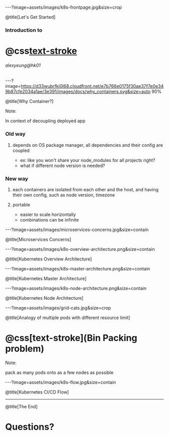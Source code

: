 ---?image=assets/images/k8s-frontpage.jpg&size=crop

@title[Let's Get Started]

### Introduction to

# @css[text-stroke](Kubernetes)

###### alexyeung@hk01

---?image=https://d33wubrfki0l68.cloudfront.net/e7b766e0175f30ae37f7e0e349b87cfe2034a1ae/3e391/images/docs/why_containers.svg&size=auto 90%

@title[Why Container?]

Note:

In context of decoupling deployed app

### Old way

1. depends on OS package manager, all dependencies and their config are coupled

    - ex: like you won't share your node_modules for all projects right?
    - what if different node version is needed?

### New way

1. each containers are isolated from each other and the host, and having their own config, such as node version, timezone

1. portable

    - easier to scale horizontally
    - combinations can be infinite

---?image=assets/images/microservices-concerns.jpg&size=contain

@title[Microservices Concerns]

---?image=assets/images/k8s-overview-architecture.png&size=contain

@title[Kubernetes Overview Architecture]

---?image=assets/images/k8s-master-architecture.png&size=contain

@title[Kubernetes Master Architecture]

---?image=assets/images/k8s-node-architecture.png&size=contain

@title[Kubernetes Node Architecture]

---?image=assets/images/grid-cats.jpg&size=crop

@title[Analogy of multiple pods with different resource limit]

# @css[text-stroke](Bin Packing problem)

Note:

pack as many pods onto as a few nodes as possible

---?image=assets/images/k8s-flow.jpg&size=contain

@title[Kubernetes CI/CD Flow]

---

@title[The End]

# Questions?
